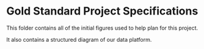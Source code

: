 # Gold Standard Project Specifications

This folder contains all of the initial figures used to help plan for this project.

It also contains a structured diagram of our data platform.

